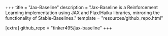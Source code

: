 +++
title = "Jax-Baseline"
description = "Jax-Baseline is a Reinforcement Learning implementation using JAX and Flax/Haiku libraries, mirroring the functionality of Stable-Baselines."
template = "resources/github_repo.html"

[extra]
github_repo = "tinker495/jax-baseline"
+++